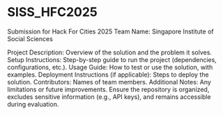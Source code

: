 # SISS_HFC2025
Submission for Hack For Cities 2025
Team Name: Singapore Institute of Social Sciences

Project Description: Overview of the solution and the problem it solves. 
Setup Instructions: Step-by-step guide to run the project (dependencies, configurations, etc.). 
Usage Guide: How to test or use the solution, with examples. 
Deployment Instructions (if applicable): Steps to deploy the solution. 
Contributors: Names of team members. 
Additional Notes: Any limitations or future improvements. 
Ensure the repository is organized, excludes sensitive information (e.g., API keys), and remains accessible during evaluation.
